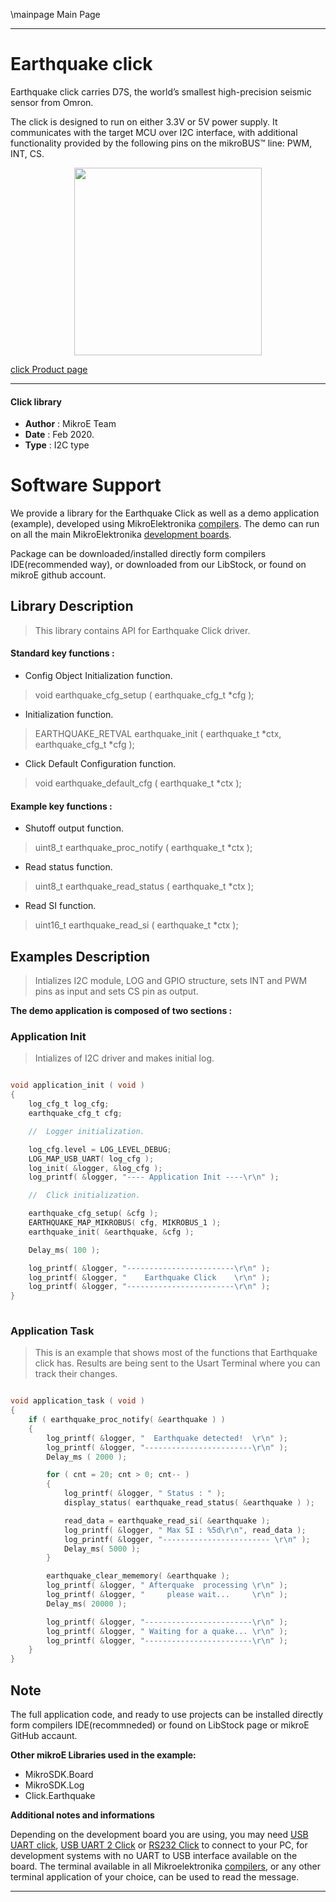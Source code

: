 \mainpage Main Page
 
 

---
# Earthquake click

Earthquake click carries D7S, the world’s smallest high-precision seismic sensor from Omron.

The click is designed to run on either 3.3V or 5V power supply. It communicates with the target MCU over I2C interface, with additional functionality provided by the following pins on the mikroBUS™ line: PWM, INT, CS.

<p align="center">
  <img src="http://download.mikroe.com/images/click_for_ide/earthquake_click.png" height=300px>
</p>

[click Product page](<https://www.mikroe.com/earthquake-click>)

---


#### Click library 

- **Author**        : MikroE Team
- **Date**          : Feb 2020.
- **Type**          : I2C type


# Software Support

We provide a library for the Earthquake Click 
as well as a demo application (example), developed using MikroElektronika 
[compilers](http://shop.mikroe.com/compilers). 
The demo can run on all the main MikroElektronika [development boards](http://shop.mikroe.com/development-boards).

Package can be downloaded/installed directly form compilers IDE(recommended way), or downloaded from our LibStock, or found on mikroE github account. 

## Library Description

> This library contains API for Earthquake Click driver.

#### Standard key functions :

- Config Object Initialization function.
> void earthquake_cfg_setup ( earthquake_cfg_t *cfg ); 
 
- Initialization function.
> EARTHQUAKE_RETVAL earthquake_init ( earthquake_t *ctx, earthquake_cfg_t *cfg );

- Click Default Configuration function.
> void earthquake_default_cfg ( earthquake_t *ctx );


#### Example key functions :

- Shutoff output function.
> uint8_t earthquake_proc_notify ( earthquake_t *ctx );
 
- Read status function.
> uint8_t earthquake_read_status ( earthquake_t *ctx );

- Read SI function.
> uint16_t earthquake_read_si ( earthquake_t *ctx );

## Examples Description

> 
> Intializes I2C module, LOG and GPIO structure, sets INT and PWM pins as 
> input and sets CS pin as output.
> 

**The demo application is composed of two sections :**

### Application Init 

>
> Intializes of I2C driver and makes initial log.
> 

```c

void application_init ( void )
{
    log_cfg_t log_cfg;
    earthquake_cfg_t cfg;

    //  Logger initialization.

    log_cfg.level = LOG_LEVEL_DEBUG;
    LOG_MAP_USB_UART( log_cfg );
    log_init( &logger, &log_cfg );
    log_printf( &logger, "---- Application Init ----\r\n" );

    //  Click initialization.

    earthquake_cfg_setup( &cfg );
    EARTHQUAKE_MAP_MIKROBUS( cfg, MIKROBUS_1 );
    earthquake_init( &earthquake, &cfg );

    Delay_ms( 100 );

    log_printf( &logger, "------------------------\r\n" );
    log_printf( &logger, "    Earthquake Click    \r\n" );
    log_printf( &logger, "------------------------\r\n" );
}
  
```

### Application Task

>
> This is an example that shows most of the functions that Earthquake click
> has. Results are being sent to the Usart Terminal where you can track their 
> changes.
> 

```c

void application_task ( void )
{
    if ( earthquake_proc_notify( &earthquake ) )
    {
        log_printf( &logger, "  Earthquake detected!  \r\n" );
        log_printf( &logger, "------------------------\r\n" );
        Delay_ms ( 2000 );

        for ( cnt = 20; cnt > 0; cnt-- )
        {
            log_printf( &logger, " Status : " );
            display_status( earthquake_read_status( &earthquake ) );

            read_data = earthquake_read_si( &earthquake );
            log_printf( &logger, " Max SI : %5d\r\n", read_data );
            log_printf( &logger, "------------------------ \r\n" );
            Delay_ms( 5000 );
        }

        earthquake_clear_mememory( &earthquake );
        log_printf( &logger, " Afterquake  processing \r\n" );
        log_printf( &logger, "     please wait...     \r\n" );
        Delay_ms( 20000 );

        log_printf( &logger, "------------------------\r\n" );
        log_printf( &logger, " Waiting for a quake... \r\n" );
        log_printf( &logger, "------------------------\r\n" );
    }
}  

```

## Note

> 
> 
> 

The full application code, and ready to use projects can be  installed directly form compilers IDE(recommneded) or found on LibStock page or mikroE GitHub accaunt.

**Other mikroE Libraries used in the example:** 

- MikroSDK.Board
- MikroSDK.Log
- Click.Earthquake

**Additional notes and informations**

Depending on the development board you are using, you may need 
[USB UART click](http://shop.mikroe.com/usb-uart-click), 
[USB UART 2 Click](http://shop.mikroe.com/usb-uart-2-click) or 
[RS232 Click](http://shop.mikroe.com/rs232-click) to connect to your PC, for 
development systems with no UART to USB interface available on the board. The 
terminal available in all Mikroelektronika 
[compilers](http://shop.mikroe.com/compilers), or any other terminal application 
of your choice, can be used to read the message.



---
